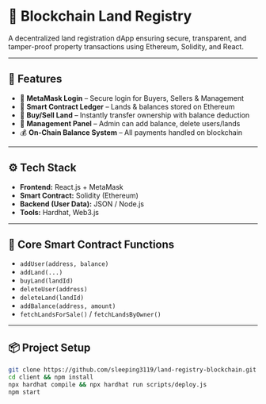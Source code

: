 # 🏡 Blockchain Land Registry

A decentralized land registration dApp ensuring secure, transparent, and tamper-proof property transactions using Ethereum, Solidity, and React.

---

## 🚀 Features

- 🔐 **MetaMask Login** – Secure login for Buyers, Sellers & Management
- 📜 **Smart Contract Ledger** – Lands & balances stored on Ethereum
- 🛒 **Buy/Sell Land** – Instantly transfer ownership with balance deduction
- 👥 **Management Panel** – Admin can add balance, delete users/lands
- 💰 **On-Chain Balance System** – All payments handled on blockchain

---

## ⚙️ Tech Stack

- **Frontend:** React.js + MetaMask
- **Smart Contract:** Solidity (Ethereum)
- **Backend (User Data):** JSON / Node.js
- **Tools:** Hardhat, Web3.js

---

## 🔧 Core Smart Contract Functions

- `addUser(address, balance)`
- `addLand(...)`
- `buyLand(landId)`
- `deleteUser(address)`
- `deleteLand(landId)`
- `addBalance(address, amount)`
- `fetchLandsForSale()` / `fetchLandsByOwner()`

---

## 📦 Project Setup

```bash
git clone https://github.com/sleeping3119/land-registry-blockchain.git
cd client && npm install
npx hardhat compile && npx hardhat run scripts/deploy.js
npm start
